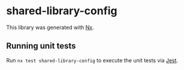 # shared-library-config

This library was generated with [Nx](https://nx.dev).

## Running unit tests

Run `nx test shared-library-config` to execute the unit tests via [Jest](https://jestjs.io).
